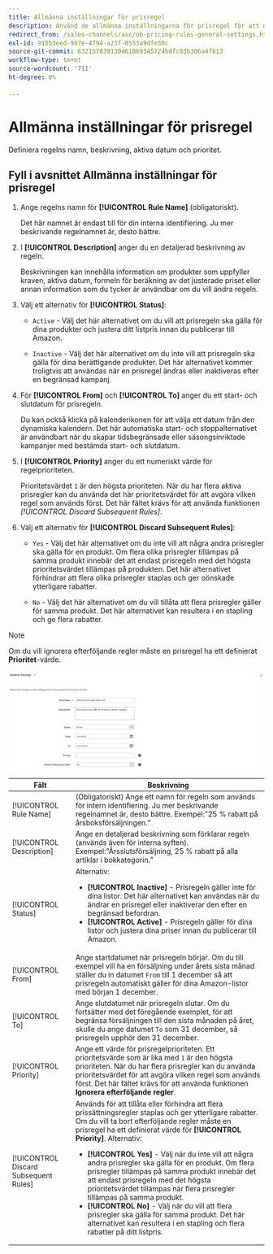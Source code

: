 ```yaml
---
title: Allmänna inställningar för prisregel
description: Använd de allmänna inställningarna för prisregel för att definiera de primära egenskaperna för en listprisregel.
redirect_from: /sales-channels/asc/ob-pricing-rules-general-settings.html
exl-id: 915b3eed-997e-4f94-a23f-0553a9dfe30c
source-git-commit: 632157839130461869345724bdfc03b306a4f613
workflow-type: tm+mt
source-wordcount: '711'
ht-degree: 0%

---
```


# Allmänna inställningar för prisregel

Definiera regelns namn, beskrivning, aktiva datum och prioritet.

## Fyll i avsnittet Allmänna inställningar för prisregel

1. Ange regelns namn för **[!UICONTROL Rule Name]** (obligatoriskt).

   Det här namnet är endast till för din interna identifiering. Ju mer beskrivande regelnamnet är, desto bättre.

1. I **[!UICONTROL Description]** anger du en detaljerad beskrivning av regeln.

   Beskrivningen kan innehålla information om produkter som uppfyller kraven, aktiva datum, formeln för beräkning av det justerade priset eller annan information som du tycker är användbar om du vill ändra regeln.

1. Välj ett alternativ för **[!UICONTROL Status]**:

   - `Active` - Välj det här alternativet om du vill att prisregeln ska gälla för dina produkter och justera ditt listpris innan du publicerar till Amazon.

   - `Inactive` - Välj det här alternativet om du inte vill att prisregeln ska gälla för dina berättigande produkter. Det här alternativet kommer troligtvis att användas när en prisregel ändras eller inaktiveras efter en begränsad kampanj.

1. För **[!UICONTROL From]** och **[!UICONTROL To]** anger du ett start- och slutdatum för prisregeln.

   Du kan också klicka på kalenderikonen för att välja ett datum från den dynamiska kalendern. Det här automatiska start- och stoppalternativet är användbart när du skapar tidsbegränsade eller säsongsinriktade kampanjer med bestämda start- och slutdatum.

1. I **[!UICONTROL Priority]** anger du ett numeriskt värde för regelprioriteten.

   Prioritetsvärdet `1` är den högsta prioriteten. När du har flera aktiva prisregler kan du använda det här prioritetsvärdet för att avgöra vilken regel som används först. Det här fältet krävs för att använda funktionen _[!UICONTROL Discard Subsequent Rules]_.

1. Välj ett alternativ för **[!UICONTROL Discard Subsequent Rules]**:

   - `Yes` - Välj det här alternativet om du inte vill att några andra prisregler ska gälla för en produkt. Om flera olika prisregler tillämpas på samma produkt innebär det att endast prisregeln med det högsta prioritetsvärdet tillämpas på produkten. Det här alternativet förhindrar att flera olika prisregler staplas och ger oönskade ytterligare rabatter.

   - `No` - Välj det här alternativet om du vill tillåta att flera prisregler gäller för samma produkt. Det här alternativet kan resultera i en stapling och ge flera rabatter.

>[!NOTE]
>
>Om du vill ignorera efterföljande regler måste en prisregel ha ett definierat **Prioritet**-värde.

![Allmänna inställningar för prisregel](assets/amazon-pricing-rule-general.png)

| Fält | Beskrivning |
|---|---|
| [!UICONTROL Rule Name] | (Obligatoriskt) Ange ett namn för regeln som används för intern identifiering. Ju mer beskrivande regelnamnet är, desto bättre. Exempel:&quot;25 % rabatt på årsboksförsäljningen.&quot; |
| [!UICONTROL Description] | Ange en detaljerad beskrivning som förklarar regeln (används även för interna syften). Exempel:&quot;Årsslutsförsäljning, 25 % rabatt på alla artiklar i bokkategorin.&quot; |
| [!UICONTROL Status] | Alternativ:<ul><li>**[!UICONTROL Inactive]** - Prisregeln gäller inte för dina listor. Det här alternativet kan användas när du ändrar en prisregel eller inaktiverar den efter en begränsad befordran.</li><li>**[!UICONTROL Active]** - Prisregeln gäller för dina listor och justera dina priser innan du publicerar till Amazon.</li></ul> |
| [!UICONTROL From] | Ange startdatumet när prisregeln börjar. Om du till exempel vill ha en försäljning under årets sista månad ställer du in datumet `From` till 1 december så att prisregeln automatiskt gäller för dina Amazon-listor med början 1 december. |
| [!UICONTROL To] | Ange slutdatumet när prisregeln slutar. Om du fortsätter med det föregående exemplet, för att begränsa försäljningen till den sista månaden på året, skulle du ange datumet `To` som 31 december, så prisregeln upphör den 31 december. |
| [!UICONTROL Priority] | Ange ett värde för prisregelprioriteten. Ett prioritetsvärde som är lika med `1` är den högsta prioriteten. När du har flera prisregler kan du använda prioritetsvärdet för att avgöra vilken regel som används först. Det här fältet krävs för att använda funktionen **Ignorera efterföljande regler**. |
| [!UICONTROL Discard Subsequent Rules] | Används för att tillåta eller förhindra att flera prissättningsregler staplas och ger ytterligare rabatter. Om du vill ta bort efterföljande regler måste en prisregel ha ett definierat värde för **[!UICONTROL Priority]**. Alternativ:<ul><li>**[!UICONTROL Yes]** - Välj när du inte vill att några andra prisregler ska gälla för en produkt. Om flera prisregler tillämpas på samma produkt innebär det att endast prisregeln med det högsta prioritetsvärdet tillämpas när flera prisregler tillämpas på samma produkt.</li><li>**[!UICONTROL No]** - Välj när du vill att flera prisregler ska gälla för samma produkt. Det här alternativet kan resultera i en stapling och flera rabatter på ditt listpris.</li></ul> |

